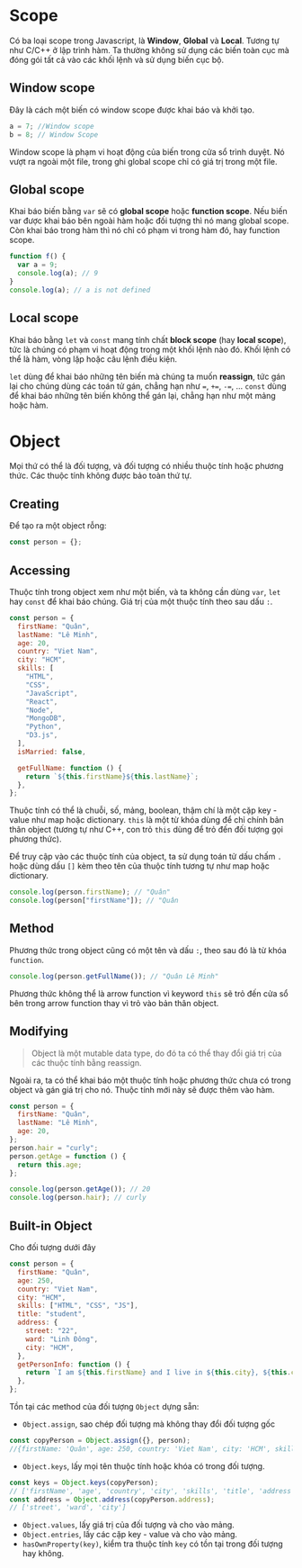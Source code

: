 <link rel='stylesheet' href='../main.css'>

# Scope

Có ba loại scope trong Javascript, là **Window**, **Global** và **Local**. Tương tự như C/C++ ở lập trình hàm. Ta thường không sử dụng các biến toàn cục mà đóng gói tất cả vào các khối lệnh và sử dụng biến cục bộ.

## Window scope

Đây là cách một biến có window scope được khai báo và khởi tạo.

```js
a = 7; //Window scope
b = 8; // Window Scope
```

Window scope là phạm vi hoạt động của biến trong cửa sổ trình duyệt. Nó vượt ra ngoài một file, trong ghi global scope chỉ có giá trị trong một file.

## Global scope

Khai báo biến bằng `var` sẽ có **global scope** hoặc **function scope**. Nếu biến var được khai báo bên ngoài hàm hoặc đối tượng thì nó mang global scope. Còn khai báo trong hàm thì nó chỉ có phạm vi trong hàm đó, hay function scope.

```js
function f() {
  var a = 9;
  console.log(a); // 9
}
console.log(a); // a is not defined
```

## Local scope

Khai báo bằng `let` và `const` mang tính chất **block scope** (hay **local scope**), tức là chúng có phạm vi hoạt động trong một khối lệnh nào đó. Khối lệnh có thể là hàm, vòng lặp hoặc câu lệnh điều kiện.

`let` dùng để khai báo những tên biến mà chúng ta muốn **reassign**, tức gán lại cho chúng dùng các toán tử gán, chẳng hạn như `=`, `+=`, `-=`, ...
`const` dùng để khai báo những tên biến không thể gán lại, chẳng hạn như một mảng hoặc hàm.

# Object

Mọi thứ có thể là đối tượng, và đối tượng có nhiều thuộc tính hoặc phương thức. Các thuộc tính không được bảo toàn thứ tự.

## Creating

Để tạo ra một object rỗng:

```js
const person = {};
```

## Accessing

Thuộc tính trong object xem như một biến, và ta không cần dùng `var`, `let` hay `const` để khai báo chúng. Giá trị của một thuộc tính theo sau dấu `:`.

```js
const person = {
  firstName: "Quân",
  lastName: "Lê Minh",
  age: 20,
  country: "Viet Nam",
  city: "HCM",
  skills: [
    "HTML",
    "CSS",
    "JavaScript",
    "React",
    "Node",
    "MongoDB",
    "Python",
    "D3.js",
  ],
  isMarried: false,

  getFullName: function () {
    return `${this.firstName}${this.lastName}`;
  },
};
```

Thuộc tính có thể là chuỗi, số, mảng, boolean, thậm chí là một cặp key - value như map hoặc dictionary. `this` là một từ khóa dùng để chỉ chính bản thân object (tương tự như C++, con trỏ `this` dùng để trỏ đến đối tượng gọi phương thức).

Để truy cập vào các thuộc tính của object, ta sử dụng toán tử dấu chấm `.` hoặc dùng dấu `[]` kèm theo tên của thuộc tính tương tự như map hoặc dictionary.

```js
console.log(person.firstName); // "Quân"
console.log(person["firstName"]); // "Quân
```

## Method

Phương thức trong object cũng có một tên và dấu `:`, theo sau đó là từ khóa `function`.

```js
console.log(person.getFullName()); // "Quân Lê Minh"
```

Phương thức không thể là arrow function vì keyword `this` sẽ trỏ đến cửa sổ bên trong arrow function thay vì trỏ vào bản thân object.

## Modifying

> Object là một mutable data type, do đó ta có thể thay đổi giá trị của các thuộc tính bằng reassign.

Ngoài ra, ta có thể khai báo một thuộc tính hoặc phương thức chưa có trong object và gán giá trị cho nó. Thuộc tính mới này sẽ được thêm vào hàm.

```js
const person = {
  firstName: "Quân",
  lastName: "Lê Minh",
  age: 20,
};
person.hair = "curly";
person.getAge = function () {
  return this.age;
};

console.log(person.getAge()); // 20
console.log(person.hair); // curly
```

## Built-in Object

Cho đối tượng dưới đây

```js
const person = {
  firstName: "Quân",
  age: 250,
  country: "Viet Nam",
  city: "HCM",
  skills: ["HTML", "CSS", "JS"],
  title: "student",
  address: {
    street: "22",
    ward: "Linh Đông",
    city: "HCM",
  },
  getPersonInfo: function () {
    return `I am ${this.firstName} and I live in ${this.city}, ${this.country}. I am ${this.age}.`;
  },
};
```

Tồn tại các method của đối tượng `Object` dựng sẵn:

- `Object.assign`, sao chép đối tượng mà không thay đổi đối tượng gốc

```js
const copyPerson = Object.assign({}, person);
//{firstName: 'Quân', age: 250, country: 'Viet Nam', city: 'HCM', skills: Array(3), …}
```

- `Object.keys`, lấy mọi tên thuộc tính hoặc khóa có trong đối tượng.

```js
const keys = Object.keys(copyPerson);
// ['firstName', 'age', 'country', 'city', 'skills', 'title', 'address', 'getPersonInfo']
const address = Object.address(copyPerson.address);
// ['street', 'ward', 'city']
```

- `Object.values`, lấy giá trị của đối tượng và cho vào mảng.
- `Object.entries`, lấy các cặp key - value và cho vào mảng.
- `hasOwnProperty(key)`, kiểm tra thuộc tính `key` có tồn tại trong đối tượng hay không.

